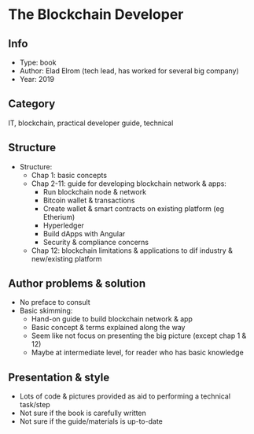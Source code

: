 # The Blockchain Developer

## Info
- Type: book
- Author: Elad Elrom (tech lead, has worked for several big company)
- Year: 2019

## Category
IT, blockchain, practical developer guide, technical

## Structure
- Structure:
    - Chap 1: basic concepts
    - Chap 2-11: guide for developing blockchain network & apps:
      - Run blockchain node & network
      - Bitcoin wallet & transactions
      - Create wallet & smart contracts on existing platform (eg Etherium)
      - Hyperledger
      - Build dApps with Angular
      - Security & compliance concerns
    - Chap 12: blockchain limitations & applications to dif industry & new/existing platform

## Author problems & solution
- No preface to consult
- Basic skimming:
  - Hand-on guide to build blockchain network & app
  - Basic concept & terms explained along the way
  - Seem like not focus on presenting the big picture (except chap 1 & 12)
  - Maybe at intermediate level, for reader who has basic knowledge

## Presentation & style
- Lots of code & pictures provided as aid to performing a technical task/step
- Not sure if the book is carefully written
- Not sure if the guide/materials is up-to-date